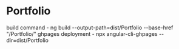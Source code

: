 # Portfolio
build command - ng build --output-path=dist/Portfolio --base-href "/Portfolio/"
ghpages deployment - npx angular-cli-ghpages --dir=dist/Portfolio
